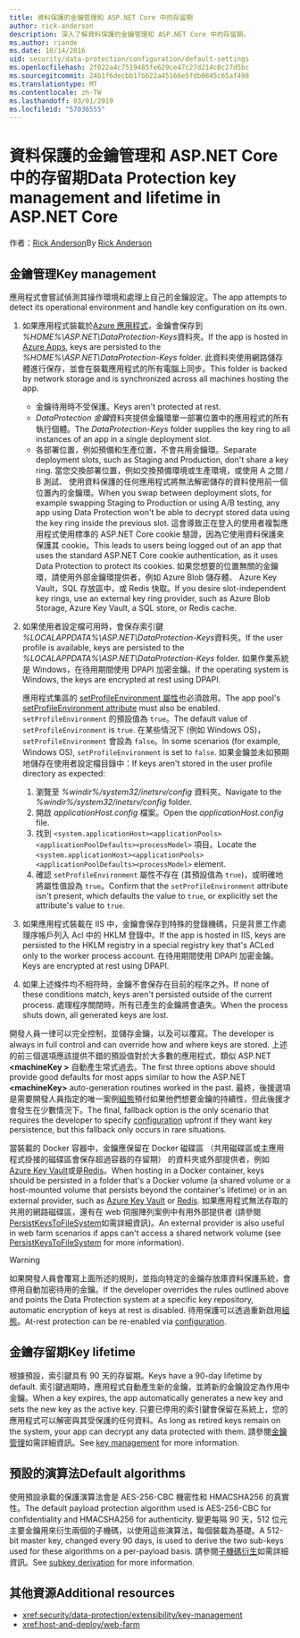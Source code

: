 ```yaml
---
title: 資料保護的金鑰管理和 ASP.NET Core 中的存留期
author: rick-anderson
description: 深入了解資料保護的金鑰管理和 ASP.NET Core 中的存留期。
ms.author: riande
ms.date: 10/14/2016
uid: security/data-protection/configuration/default-settings
ms.openlocfilehash: 2f022a4c7519485fe629ce47c27d214c8c27d5bc
ms.sourcegitcommit: 24b1f6decbb17bb22a45166e5fdb0845c65af498
ms.translationtype: MT
ms.contentlocale: zh-TW
ms.lasthandoff: 03/01/2019
ms.locfileid: "57036555"
---
```

# <a name="data-protection-key-management-and-lifetime-in-aspnet-core"></a><span data-ttu-id="53214-103">資料保護的金鑰管理和 ASP.NET Core 中的存留期</span><span class="sxs-lookup"><span data-stu-id="53214-103">Data Protection key management and lifetime in ASP.NET Core</span></span>

<span data-ttu-id="53214-104">作者：[Rick Anderson](https://twitter.com/RickAndMSFT)</span><span class="sxs-lookup"><span data-stu-id="53214-104">By [Rick Anderson](https://twitter.com/RickAndMSFT)</span></span>

## <a name="key-management"></a><span data-ttu-id="53214-105">金鑰管理</span><span class="sxs-lookup"><span data-stu-id="53214-105">Key management</span></span>

<span data-ttu-id="53214-106">應用程式會嘗試偵測其操作環境和處理上自己的金鑰設定。</span><span class="sxs-lookup"><span data-stu-id="53214-106">The app attempts to detect its operational environment and handle key configuration on its own.</span></span>

1. <span data-ttu-id="53214-107">如果應用程式裝載於[Azure 應用程式](https://azure.microsoft.com/services/app-service/)，金鑰會保存到 *%HOME%\ASP.NET\DataProtection-Keys*資料夾。</span><span class="sxs-lookup"><span data-stu-id="53214-107">If the app is hosted in [Azure Apps](https://azure.microsoft.com/services/app-service/), keys are persisted to the *%HOME%\ASP.NET\DataProtection-Keys* folder.</span></span> <span data-ttu-id="53214-108">此資料夾使用網路儲存體進行保存，並會在裝載應用程式的所有電腦上同步。</span><span class="sxs-lookup"><span data-stu-id="53214-108">This folder is backed by network storage and is synchronized across all machines hosting the app.</span></span>
   * <span data-ttu-id="53214-109">金鑰待用時不受保護。</span><span class="sxs-lookup"><span data-stu-id="53214-109">Keys aren't protected at rest.</span></span>
   * <span data-ttu-id="53214-110">*DataProtection 金鑰*資料夾提供金鑰環單一部署位置中的應用程式的所有執行個體。</span><span class="sxs-lookup"><span data-stu-id="53214-110">The *DataProtection-Keys* folder supplies the key ring to all instances of an app in a single deployment slot.</span></span>
   * <span data-ttu-id="53214-111">各部署位置，例如預備和生產位置，不會共用金鑰環。</span><span class="sxs-lookup"><span data-stu-id="53214-111">Separate deployment slots, such as Staging and Production, don't share a key ring.</span></span> <span data-ttu-id="53214-112">當您交換部署位置，例如交換預備環境或生產環境，或使用 A 之間 / B 測試、 使用資料保護的任何應用程式將無法解密儲存的資料使用前一個位置內的金鑰環。</span><span class="sxs-lookup"><span data-stu-id="53214-112">When you swap between deployment slots, for example swapping Staging to Production or using A/B testing, any app using Data Protection won't be able to decrypt stored data using the key ring inside the previous slot.</span></span> <span data-ttu-id="53214-113">這會導致正在登入的使用者複製應用程式使用標準的 ASP.NET Core cookie 驗證，因為它使用資料保護來保護其 cookie。</span><span class="sxs-lookup"><span data-stu-id="53214-113">This leads to users being logged out of an app that uses the standard ASP.NET Core cookie authentication, as it uses Data Protection to protect its cookies.</span></span> <span data-ttu-id="53214-114">如果您想要的位置無關的金鑰環，請使用外部金鑰環提供者，例如 Azure Blob 儲存體、 Azure Key Vault，SQL 存放區中，或 Redis 快取。</span><span class="sxs-lookup"><span data-stu-id="53214-114">If you desire slot-independent key rings, use an external key ring provider, such as Azure Blob Storage, Azure Key Vault, a SQL store, or Redis cache.</span></span>

1. <span data-ttu-id="53214-115">如果使用者設定檔可用時，會保存索引鍵 *%LOCALAPPDATA%\ASP.NET\DataProtection-Keys*資料夾。</span><span class="sxs-lookup"><span data-stu-id="53214-115">If the user profile is available, keys are persisted to the *%LOCALAPPDATA%\ASP.NET\DataProtection-Keys* folder.</span></span> <span data-ttu-id="53214-116">如果作業系統是 Windows，在待用期間使用 DPAPI 加密金鑰。</span><span class="sxs-lookup"><span data-stu-id="53214-116">If the operating system is Windows, the keys are encrypted at rest using DPAPI.</span></span>

   <span data-ttu-id="53214-117">應用程式集區的 [setProfileEnvironment 屬性](/iis/configuration/system.applicationhost/applicationpools/add/processmodel#configuration)也必須啟用。</span><span class="sxs-lookup"><span data-stu-id="53214-117">The app pool's [setProfileEnvironment attribute](/iis/configuration/system.applicationhost/applicationpools/add/processmodel#configuration) must also be enabled.</span></span> <span data-ttu-id="53214-118">`setProfileEnvironment` 的預設值為 `true`。</span><span class="sxs-lookup"><span data-stu-id="53214-118">The default value of `setProfileEnvironment` is `true`.</span></span> <span data-ttu-id="53214-119">在某些情況下 (例如 Windows OS)，`setProfileEnvironment` 會設為 `false`。</span><span class="sxs-lookup"><span data-stu-id="53214-119">In some scenarios (for example, Windows OS), `setProfileEnvironment` is set to `false`.</span></span> <span data-ttu-id="53214-120">如果金鑰並未如預期地儲存在使用者設定檔目錄中：</span><span class="sxs-lookup"><span data-stu-id="53214-120">If keys aren't stored in the user profile directory as expected:</span></span>

   1. <span data-ttu-id="53214-121">瀏覽至 *%windir%/system32/inetsrv/config* 資料夾。</span><span class="sxs-lookup"><span data-stu-id="53214-121">Navigate to the *%windir%/system32/inetsrv/config* folder.</span></span>
   1. <span data-ttu-id="53214-122">開啟 *applicationHost.config* 檔案。</span><span class="sxs-lookup"><span data-stu-id="53214-122">Open the *applicationHost.config* file.</span></span>
   1. <span data-ttu-id="53214-123">找到 `<system.applicationHost><applicationPools><applicationPoolDefaults><processModel>` 項目。</span><span class="sxs-lookup"><span data-stu-id="53214-123">Locate the `<system.applicationHost><applicationPools><applicationPoolDefaults><processModel>` element.</span></span>
   1. <span data-ttu-id="53214-124">確認 `setProfileEnvironment` 屬性不存在 (其預設值為 `true`)，或明確地將屬性值設為 `true`。</span><span class="sxs-lookup"><span data-stu-id="53214-124">Confirm that the `setProfileEnvironment` attribute isn't present, which defaults the value to `true`, or explicitly set the attribute's value to `true`.</span></span>

1. <span data-ttu-id="53214-125">如果應用程式裝載在 IIS 中，金鑰會保存到特殊的登錄機碼，只是背景工作處理序帳戶列入 Acl 中的 HKLM 登錄中。</span><span class="sxs-lookup"><span data-stu-id="53214-125">If the app is hosted in IIS, keys are persisted to the HKLM registry in a special registry key that's ACLed only to the worker process account.</span></span> <span data-ttu-id="53214-126">在待用期間使用 DPAPI 加密金鑰。</span><span class="sxs-lookup"><span data-stu-id="53214-126">Keys are encrypted at rest using DPAPI.</span></span>

1. <span data-ttu-id="53214-127">如果上述條件均不相符時，金鑰不會保存在目前的程序之外。</span><span class="sxs-lookup"><span data-stu-id="53214-127">If none of these conditions match, keys aren't persisted outside of the current process.</span></span> <span data-ttu-id="53214-128">處理程序關閉時，所有已產生的金鑰將會遺失。</span><span class="sxs-lookup"><span data-stu-id="53214-128">When the process shuts down, all generated keys are lost.</span></span>

<span data-ttu-id="53214-129">開發人員一律可以完全控制，並儲存金鑰，以及可以覆寫。</span><span class="sxs-lookup"><span data-stu-id="53214-129">The developer is always in full control and can override how and where keys are stored.</span></span> <span data-ttu-id="53214-130">上述的前三個選項應該提供不錯的預設值對於大多數的應用程式，類似 ASP.NET  **\<machineKey >** 自動產生常式過去。</span><span class="sxs-lookup"><span data-stu-id="53214-130">The first three options above should provide good defaults for most apps similar to how the ASP.NET **\<machineKey>** auto-generation routines worked in the past.</span></span> <span data-ttu-id="53214-131">最終，後援選項是需要開發人員指定的唯一案例[組態](xref:security/data-protection/configuration/overview)預付如果他們想要金鑰的持續性，但此後援才會發生在少數情況下。</span><span class="sxs-lookup"><span data-stu-id="53214-131">The final, fallback option is the only scenario that requires the developer to specify [configuration](xref:security/data-protection/configuration/overview) upfront if they want key persistence, but this fallback only occurs in rare situations.</span></span>

<span data-ttu-id="53214-132">當裝載的 Docker 容器中，金鑰應保留在 Docker 磁碟區 （共用磁碟區或主應用程式掛接的磁碟區會保存超過容器的存留期） 的資料夾或外部提供者，例如[Azure Key Vault](https://azure.microsoft.com/services/key-vault/)或是[Redis](https://redis.io/)。</span><span class="sxs-lookup"><span data-stu-id="53214-132">When hosting in a Docker container, keys should be persisted in a folder that's a Docker volume (a shared volume or a host-mounted volume that persists beyond the container's lifetime) or in an external provider, such as [Azure Key Vault](https://azure.microsoft.com/services/key-vault/) or [Redis](https://redis.io/).</span></span> <span data-ttu-id="53214-133">如果應用程式無法存取的共用的網路磁碟區，還有在 web 伺服陣列案例中有用外部提供者 (請參閱[PersistKeysToFileSystem](xref:security/data-protection/configuration/overview#persistkeystofilesystem)如需詳細資訊)。</span><span class="sxs-lookup"><span data-stu-id="53214-133">An external provider is also useful in web farm scenarios if apps can't access a shared network volume (see [PersistKeysToFileSystem](xref:security/data-protection/configuration/overview#persistkeystofilesystem) for more information).</span></span>

> [!WARNING]
> <span data-ttu-id="53214-134">如果開發人員會覆寫上面所述的規則，並指向特定的金鑰存放庫資料保護系統，會停用自動加密待用的金鑰。</span><span class="sxs-lookup"><span data-stu-id="53214-134">If the developer overrides the rules outlined above and points the Data Protection system at a specific key repository, automatic encryption of keys at rest is disabled.</span></span> <span data-ttu-id="53214-135">待用保護可以透過重新啟用[組態](xref:security/data-protection/configuration/overview)。</span><span class="sxs-lookup"><span data-stu-id="53214-135">At-rest protection can be re-enabled via [configuration](xref:security/data-protection/configuration/overview).</span></span>

## <a name="key-lifetime"></a><span data-ttu-id="53214-136">金鑰存留期</span><span class="sxs-lookup"><span data-stu-id="53214-136">Key lifetime</span></span>

<span data-ttu-id="53214-137">根據預設，索引鍵具有 90 天的存留期。</span><span class="sxs-lookup"><span data-stu-id="53214-137">Keys have a 90-day lifetime by default.</span></span> <span data-ttu-id="53214-138">索引鍵過期時，應用程式自動產生新的金鑰，並將新的金鑰設定為作用中金鑰。</span><span class="sxs-lookup"><span data-stu-id="53214-138">When a key expires, the app automatically generates a new key and sets the new key as the active key.</span></span> <span data-ttu-id="53214-139">只要已停用的索引鍵會保留在系統上，您的應用程式可以解密與其受保護的任何資料。</span><span class="sxs-lookup"><span data-stu-id="53214-139">As long as retired keys remain on the system, your app can decrypt any data protected with them.</span></span> <span data-ttu-id="53214-140">請參閱[金鑰管理](xref:security/data-protection/implementation/key-management#key-expiration-and-rolling)如需詳細資訊。</span><span class="sxs-lookup"><span data-stu-id="53214-140">See [key management](xref:security/data-protection/implementation/key-management#key-expiration-and-rolling) for more information.</span></span>

## <a name="default-algorithms"></a><span data-ttu-id="53214-141">預設的演算法</span><span class="sxs-lookup"><span data-stu-id="53214-141">Default algorithms</span></span>

<span data-ttu-id="53214-142">使用預設承載的保護演算法會是 AES-256-CBC 機密性和 HMACSHA256 的真實性。</span><span class="sxs-lookup"><span data-stu-id="53214-142">The default payload protection algorithm used is AES-256-CBC for confidentiality and HMACSHA256 for authenticity.</span></span> <span data-ttu-id="53214-143">變更每隔 90 天，512 位元主要金鑰用來衍生兩個的子機碼，以使用這些演算法，每個裝載為基礎。</span><span class="sxs-lookup"><span data-stu-id="53214-143">A 512-bit master key, changed every 90 days, is used to derive the two sub-keys used for these algorithms on a per-payload basis.</span></span> <span data-ttu-id="53214-144">請參閱[子機碼衍生](xref:security/data-protection/implementation/subkeyderivation#additional-authenticated-data-and-subkey-derivation)如需詳細資訊。</span><span class="sxs-lookup"><span data-stu-id="53214-144">See [subkey derivation](xref:security/data-protection/implementation/subkeyderivation#additional-authenticated-data-and-subkey-derivation) for more information.</span></span>

## <a name="additional-resources"></a><span data-ttu-id="53214-145">其他資源</span><span class="sxs-lookup"><span data-stu-id="53214-145">Additional resources</span></span>

* <xref:security/data-protection/extensibility/key-management>
* <xref:host-and-deploy/web-farm>
